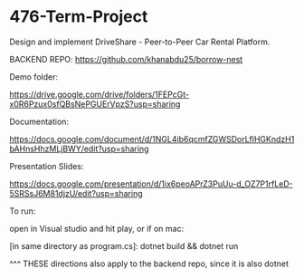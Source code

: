 # 476-Term-Project
Design and implement DriveShare - Peer-to-Peer Car Rental Platform.

BACKEND REPO: https://github.com/khanabdu25/borrow-nest

Demo folder:

https://drive.google.com/drive/folders/1FEPcGt-x0R6Pzux0sfQBsNePGUErVpzS?usp=sharing

Documentation:

https://docs.google.com/document/d/1NGL4ib6qcmfZGWSDorLflHGKndzH1bAHnsHhzMLjBWY/edit?usp=sharing

Presentation Slides:

https://docs.google.com/presentation/d/1ix6peoAPrZ3PuUu-d_OZ7P1rfLeD-5SRSsJ6M81djzU/edit?usp=sharing

To run:

open in Visual studio and hit play, or if on mac:

[in same directory as program.cs]: dotnet build && dotnet run

^^^ THESE directions also apply to the backend repo, since it is also dotnet
